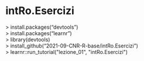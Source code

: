 # intRo.Esercizi

\> install.packages(“devtools”)    
\> install.packages(“learnr”)    
\> library(devtools)    
\> install_github(“2021-09-CNR-R-base/intRo.Esercizi”)    
\> learnr::run_tutorial("lezione_01", "intRo.Esercizi")
